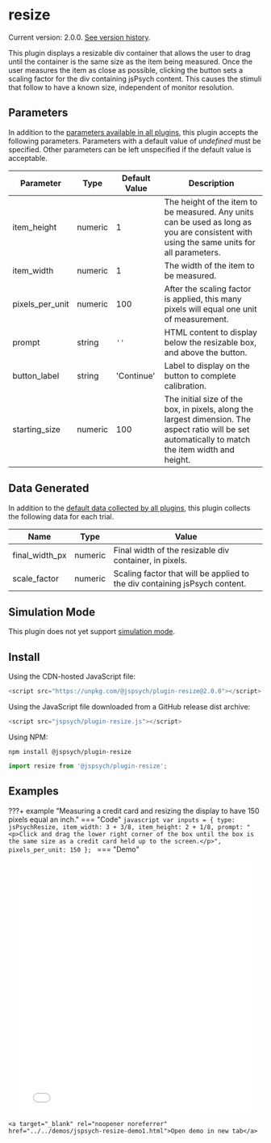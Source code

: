 # resize

Current version: 2.0.0. [See version history](https://github.com/jspsych/jsPsych/blob/main/packages/plugin-resize/CHANGELOG.md).

This plugin displays a resizable div container that allows the user to drag until the container is the same size as the item being measured. Once the user measures the item as close as possible, clicking the button sets a scaling factor for the div containing jsPsych content. This causes the stimuli that follow to have a known size, independent of monitor resolution.

## Parameters

In addition to the [parameters available in all plugins](../overview/plugins.md#parameters-available-in-all-plugins), this plugin accepts the following parameters. Parameters with a default value of *undefined* must be specified. Other parameters can be left unspecified if the default value is acceptable.

Parameter | Type | Default Value | Description
----------|------|---------------|------------
item_height | numeric | 1 | The height of the item to be measured. Any units can be used as long as you are consistent with using the same units for all parameters.
item_width | numeric | 1 | The width of the item to be measured.
pixels_per_unit | numeric | 100 | After the scaling factor is applied, this many pixels will equal one unit of measurement.
prompt | string | `''` | HTML content to display below the resizable box, and above the button.
button_label | string | 'Continue' | Label to display on the button to complete calibration.
starting_size | numeric | 100 | The initial size of the box, in pixels, along the largest dimension. The aspect ratio will be set automatically to match the item width and height.

## Data Generated

In addition to the [default data collected by all plugins](../overview/plugins.md#data-collected-by-all-plugins), this plugin collects the following data for each trial.

Name | Type | Value
-----|------|------
final_width_px | numeric | Final width of the resizable div container, in pixels.
scale_factor | numeric | Scaling factor that will be applied to the div containing jsPsych content.

## Simulation Mode

This plugin does not yet support [simulation mode](../overview/simulation.md).

## Install

Using the CDN-hosted JavaScript file:

```js
<script src="https://unpkg.com/@jspsych/plugin-resize@2.0.0"></script>
```

Using the JavaScript file downloaded from a GitHub release dist archive:

```js
<script src="jspsych/plugin-resize.js"></script>
```

Using NPM:

```
npm install @jspsych/plugin-resize
```
```js
import resize from '@jspsych/plugin-resize';
```

## Examples

???+ example "Measuring a credit card and resizing the display to have 150 pixels equal an inch."
    === "Code"
        ```javascript
        var inputs = {
            type: jsPsychResize,
            item_width: 3 + 3/8,
            item_height: 2 + 1/8,
            prompt: "<p>Click and drag the lower right corner of the box until the box is the same size as a credit card held up to the screen.</p>",
            pixels_per_unit: 150
        };
        ```
    === "Demo"
        <div style="text-align:center;">
            <iframe src="../../demos/jspsych-resize-demo1.html" width="90%;" height="500px;" frameBorder="0"></iframe>
        </div>

    <a target="_blank" rel="noopener noreferrer" href="../../demos/jspsych-resize-demo1.html">Open demo in new tab</a>
